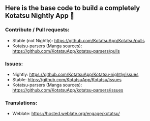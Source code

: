 ## Here is the base code to build a completely Kotatsu Nightly App 🐧

### Contribute / Pull requests:
- Stable (not Nightly): https://github.com/KotatsuApp/Kotatsu/pulls
- Kotatsu-parsers (Manga sources): https://github.com/KotatsuApp/kotatsu-parsers/pulls

### Issues:
- Nightly: https://github.com/KotatsuApp/Kotatsu-nightly/issues
- Stable: https://github.com/KotatsuApp/Kotatsu/issues
- Kotatsu-parsers (Manga sources): https://github.com/KotatsuApp/kotatsu-parsers/issues

### Translations:
- Weblate: https://hosted.weblate.org/engage/kotatsu/
